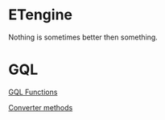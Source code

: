 # ETengine

Nothing is sometimes better then something. 

# GQL

[GQL Functions](http://beta.et-engine.com/doc/Gql/Grammar/Base.html)

[Converter methods](http://beta.et-engine.com/doc/Qernel/ConverterApi.html)
